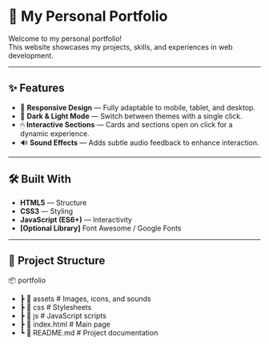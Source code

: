 # 🐸 My Personal Portfolio

Welcome to my personal portfolio!  
This website showcases my projects, skills, and experiences in web development.  

---

## ✨ Features

- 📱 **Responsive Design** — Fully adaptable to mobile, tablet, and desktop.
- 🌙 **Dark & Light Mode** — Switch between themes with a single click.
- 🖱 **Interactive Sections** — Cards and sections open on click for a dynamic experience.
- 🔊 **Sound Effects** — Adds subtle audio feedback to enhance interaction.

---

## 🛠️ Built With

- **HTML5** — Structure
- **CSS3** — Styling
- **JavaScript (ES6+)** — Interactivity
- **[Optional Library]** Font Awesome / Google Fonts

---

## 📂 Project Structure

📦 portfolio
- ┣ 📂 assets # Images, icons, and sounds
- ┣ 📂 css # Stylesheets
- ┣ 📂 js # JavaScript scripts
- ┣ 📜 index.html # Main page
- ┗ 📜 README.md # Project documentation

